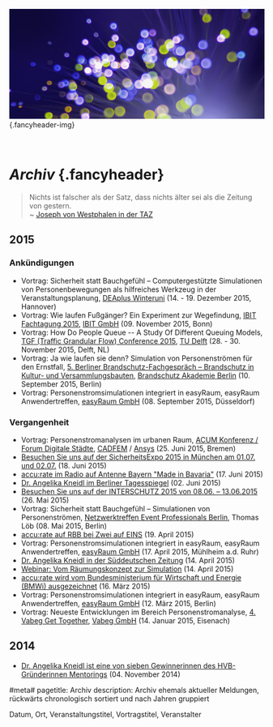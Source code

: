 ![](/img/accurate-bild-3.jpg) {.fancyheader-img}
# *<br />Archiv* {.fancyheader}

> Nichts ist falscher als der Satz, dass nichts älter sei als die Zeitung von gestern.  
~ [Joseph von Westphalen in der TAZ](http://www.taz.de/1/archiv/?dig=2005/02/26/a0311 "Artikel: Die Zeitung von gestern - oder Was einem bleibt von 26.02.2005.")


## 2015

### Ankündigungen

* Vortrag: Sicherheit statt Bauchgefühl – Computer&shy;gestützte Simulationen von Personen&shy;bewegungen als hilfreiches Werkzeug in der Veranstaltungs&shy;planung, [DEAplus Winteruni](http://www.deaplus.org/kurse/kurs/winter-uni.html) (14. - 19. Dezember 2015, Hannover)
* Vortrag: Wie laufen Fußgänger? Ein Experiment zur Wegefindung, [IBIT Fachtagung 2015](http://ibit.eu/fachtagung/fachtagung-2015/), [IBIT GmbH](http://ibit.eu/) (09. November 2015, Bonn)
* Vortrag: How Do People Queue -- A Study Of Different Queuing Models, [TGF (Traffic Grandular Flow) Conference 2015](http://www.citg.tudelft.nl/en/about-faculty/departments/transport-and-planning/conferences/tgf15/), [TU Delft](http://www.tudelft.nl/) (28. - 30. November 2015, Delft, NL)
* Vortrag: Ja wie laufen sie denn? Simulation von Personenströmen für den Ernstfall, [5. Berliner Brandschutz-Fachgespräch – Brandschutz in Kultur- und Versammlungsbauten](http://brandschutz-akademie-berlin.de/veranstaltung/bbf5/), [Brandschutz Akademie Berlin](http://brandschutz-akademie-berlin.de/) (10. September 2015, Berlin)
* Vortrag: Personenstromsimulationen integriert in easyRaum, easyRaum Anwendertreffen, [easyRaum GmbH](http://easyraum.de/) (08. September 2015, Düsseldorf)

### Vergangenheit

* Vortrag: Personenstromanalysen im urbanen Raum, [ACUM Konferenz / Forum Digitale Städte](http://www.usersmeeting.com/en/programm/s/2/m.html), [CADFEM](http://www.cadfem.de/) / [Ansys](http://www.ansys.com/de_de) (25. Juni 2015, Bremen)
* [Besuchen Sie uns auf der SicherheitsExpo 2015 in München am 01.07. und 02.07.](/news:2015-06-18-besuchen-sie-uns-auf-der-sicherheitsexpo) (18. Juni 2015)
* [accu:rate im Radio auf Antenne Bayern "Made in Bavaria"](/news:2015-06-17-radio-antenne-bayern-made-in-bavaria-mit-accu-rate) (17. Juni 2015)
* [Dr. Angelika Kneidl im Berliner Tagesspiegel](/news:2015-06-02-tagesspiegel-seyfried-kneidl-experimente) (02. Juni 2015)
* [Besuchen Sie uns auf der INTERSCHUTZ 2015 von 08.06. &ndash; 13.06.2015](/news:2015-05-26-besuchen-sie-uns-auf-der-interschutz) (26. Mai 2015)
* Vortrag: Sicherheit statt Bauchgefühl – Simulationen von Personenströmen, [Netzwerktreffen Event Professionals Berlin](https://www.xing.com/events/eventprofessionalstreff-award-innovationen-kostlichkeiten-1550073), Thomas Löb (08. Mai 2015, Berlin)
* [accu:rate auf RBB bei Zwei auf EINS](/news:2015-04-19-radio-rbb-zwei-auf-eins-mit-accu-rate) (19. April 2015)
* Vortrag: Personenstromsimulationen integriert in easyRaum, easyRaum Anwendertreffen, [easyRaum GmbH](http://easyraum.de/) (17. April 2015, Mühlheim a.d. Ruhr)
* [Dr. Angelika Kneidl in der Süddeutschen Zeitung](/news:2015-04-14-sz-artikel-computertechnik-die-leben-rettet) (14. April 2015)
* [Webinar: Vom Räumungs&shy;konzept zur Simulation](/news:2015-04-14-webinar-raeumungskonzept) (14. April 2015)
* [accu:rate wird vom Bundesministerium für Wirtschaft und Energie (BMWi) ausgezeichnet](/news:2015-03-16-preisverleihung-gruenderwettbewerb-ikt) (16. März 2015)
* Vortrag: Personenstromsimulationen integriert in easyRaum, easyRaum Anwendertreffen, [easyRaum GmbH](http://easyraum.de/) (12. März 2015, Berlin)
* Vortrag: Neueste Entwicklungen im Bereich Personenstromanalyse, [4. Vabeg Get Together](http://www.vabeg.com/publikationen/news-stellungnahmen/news/522-4-vabeg-get-together-in-eisenach), [Vabeg GmbH](http://www.vabeg.com/) (14. Januar 2015, Eisenach)


## 2014

* [Dr. Angelika Kneidl ist eine von sieben Gewinnerinnen des HVB-Gründerinnen Mentorings](/news:2014-11-04-hvb-gruenderinnen-mentoring) (04. November 2014)


#meta#
pagetitle: Archiv
description: Archiv ehemals aktueller Meldungen, rückwärts chronologisch sortiert und nach Jahren gruppiert






Datum, Ort, Veranstaltungstitel, Vortragstitel, Veranstalter

